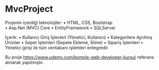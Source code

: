 # MvcProject
Projenin içerdiği teknolojiler:	
•	HTML, CSS, Bootstrap	
•	Asp.Net (MVC) Core
•	EntityFramework
•	SQLServer

İçerik:
•	Kullanıcı Giriş İşlevleri (Yönetici, Kullanıcı)
•	Kategorilere Ayrılmış Ürünler
•	Sepet İşlemleri (Sepete Ekleme, Silme)
•	Sipariş İşlemleri
•	Yönetici girişi ile tüm veritabanı işlemleri entegredir.

Bu proje https://www.udemy.com/komple-web-developer-kursu/ referans alınarak yapılmıştır.
